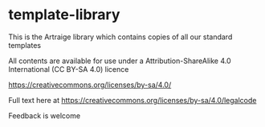 # template-library
This is the Artraige library which contains copies of all our standard templates

All contents are available for use under a Attribution-ShareAlike 4.0 International (CC BY-SA 4.0) licence

https://creativecommons.org/licenses/by-sa/4.0/

Full text here at https://creativecommons.org/licenses/by-sa/4.0/legalcode

Feedback is welcome
